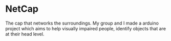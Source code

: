 # NetCap
The cap that networks the surroundings. My group and I made a arduino project which aims to help visually impaired people, identify objects that are at their head level.
